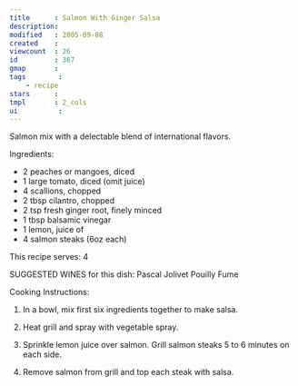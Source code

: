 ```yaml
---
title      : Salmon With Ginger Salsa
description: 
modified   : 2005-09-08
created    : 
viewcount  : 26
id         : 367
gmap       : 
tags        :
    - recipe
stars      : 
tmpl       : 2_cols
ui			: 
---
```


Salmon mix with a delectable blend of international flavors. 

Ingredients: 

* 2  peaches or mangoes, diced
* 1  large tomato, diced (omit juice)
* 4  scallions, chopped
* 2 tbsp cilantro, chopped
* 2 tsp fresh ginger root, finely minced
* 1 tbsp balsamic vinegar
* 1  lemon, juice of
* 4  salmon steaks (6oz each) 

This recipe serves: 4


SUGGESTED WINES for this dish: Pascal Jolivet Pouilly Fume 

Cooking Instructions: 

1. In a bowl, mix first six ingredients together to make salsa.

2. Heat grill and spray with vegetable spray.

3. Sprinkle lemon juice over salmon. Grill salmon steaks 5 to 6 minutes on each side.

4. Remove salmon from grill and top each steak with salsa.

